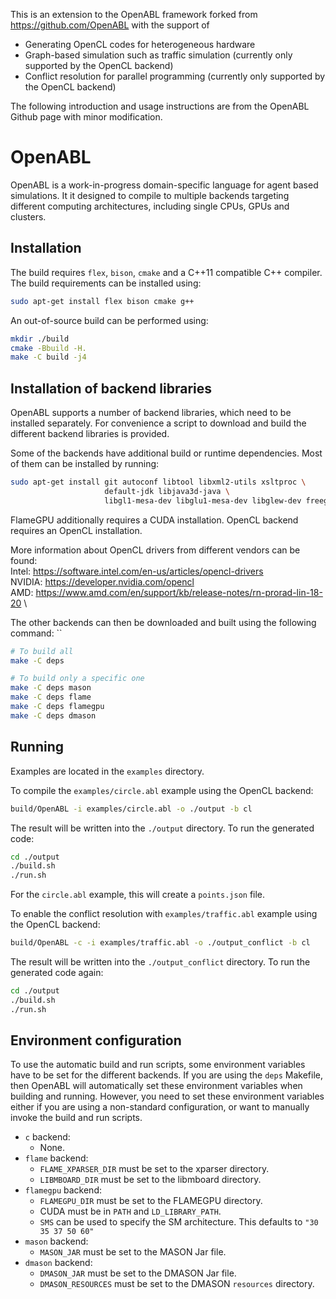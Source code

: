 This is an extension to the OpenABL framework forked from https://github.com/OpenABL
with the support of 
- Generating OpenCL codes for heterogeneous hardware
- Graph-based simulation such as traffic simulation (currently only supported by the OpenCL backend)
- Conflict resolution for parallel programming (currently only supported by the OpenCL backend)

The following introduction and usage instructions are from the OpenABL Github page with minor modification.
# OpenABL

OpenABL is a work-in-progress domain-specific language for agent based simulations. It it designed to compile to multiple backends targeting different computing architectures, including single CPUs,
GPUs and clusters.

## Installation

The build requires `flex`, `bison`, `cmake` and a C++11 compatible C++
compiler. The build requirements can be installed using:

```sh
sudo apt-get install flex bison cmake g++
```

An out-of-source build can be performed using:

```sh
mkdir ./build
cmake -Bbuild -H.
make -C build -j4
```

## Installation of backend libraries

OpenABL supports a number of backend libraries, which need to be installed
separately. For convenience a script to download and build the different
backend libraries is provided.

Some of the backends have additional build or runtime dependencies. Most of them
can be installed by running:

```sh
sudo apt-get install git autoconf libtool libxml2-utils xsltproc \
                     default-jdk libjava3d-java \
                     libgl1-mesa-dev libglu1-mesa-dev libglew-dev freeglut3-dev
```

FlameGPU additionally requires a CUDA installation.
OpenCL backend requires an OpenCL installation.

More information about OpenCL drivers from different vendors can be found:\
Intel: https://software.intel.com/en-us/articles/opencl-drivers \
NVIDIA: https://developer.nvidia.com/opencl \
AMD: https://www.amd.com/en/support/kb/release-notes/rn-prorad-lin-18-20 \

The other backends can then be downloaded and built using the following command:
``
```sh
# To build all
make -C deps

# To build only a specific one
make -C deps mason
make -C deps flame
make -C deps flamegpu
make -C deps dmason
```

## Running

Examples are located in the `examples` directory.

To compile the `examples/circle.abl` example using the OpenCL backend:

```sh
build/OpenABL -i examples/circle.abl -o ./output -b cl
```

The result will be written into the `./output` directory. To run the generated code:

```sh
cd ./output
./build.sh
./run.sh
```

For the `circle.abl` example, this will create a `points.json` file.

To enable the conflict resolution with `examples/traffic.abl` example using the OpenCL backend:

```sh
build/OpenABL -c -i examples/traffic.abl -o ./output_conflict -b cl
```

The result will be written into the `./output_conflict` directory. To run the generated code again:

```sh
cd ./output
./build.sh
./run.sh
```

## Environment configuration

To use the automatic build and run scripts, some environment variables have to
be set for the different backends. If you are using the `deps` Makefile, then
OpenABL will automatically set these environment variables when building and
running. However, you need to set these environment variables either if you are
using a non-standard configuration, or want to manually invoke the build and
run scripts.

 * `c` backend:
   * None.
 * `flame` backend:
   * `FLAME_XPARSER_DIR` must be set to the xparser directory.
   * `LIBMBOARD_DIR` must be set to the libmboard
     directory.
 * `flamegpu` backend:
   * `FLAMEGPU_DIR` must be set to the FLAMEGPU directory.
   * CUDA must be in `PATH` and `LD_LIBRARY_PATH`.
   * `SMS` can be used to specify the SM architecture. This defaults to
     `"30 35 37 50 60"`
 * `mason` backend:
   * `MASON_JAR` must be set to the MASON Jar file.
 * `dmason` backend:
   * `DMASON_JAR` must be set to the DMASON Jar file.
   * `DMASON_RESOURCES` must be set to the DMASON `resources` directory.

